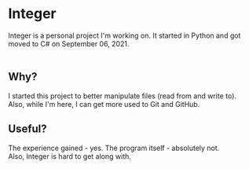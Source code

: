 # Integer
Integer is a personal project I'm working on. It started in Python and got moved to C# on September 06, 2021.
<br><br>

## Why?
I started this project to better manipulate files (read from and write to).<br>
Also, while I'm here, I can get more used to Git and GitHub.

## Useful?
The experience gained - yes. The program itself - absolutely not.
<br>
Also, Integer is hard to get along with.
